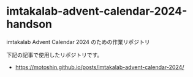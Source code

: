 # imtakalab-advent-calendar-2024-handson
imtakalab Advent Calendar 2024 のための作業リポジトリ

下記の記事で使用したリポジトリです。
- https://motoshin.github.io/posts/imtakalab-advent-calendar-2024/
